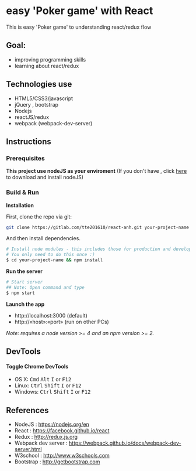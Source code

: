 # easy 'Poker game' with React
This is easy 'Poker game' to understanding react/redux flow

## Goal:
- improving programming skills
- learning about react/redux

## Technologies use

- HTML5/CSS3/javascript
- jQuery , bootstrap
- Nodejs
- reactJS/redux 
- webpack (webpack-dev-server)


## Instructions

### Prerequisites

**This project use nodeJS as your enviroment**
(If you don't have , click [here](https://nodejs.org/en/download/) to download and install nodeJS)

### Build & Run

**Installation**

First, clone the repo via git:

```bash
git clone https://gitlab.com/tte201610/react-anh.git your-project-name
```

And then install dependencies.

```bash
# Install node modules - this includes those for production and development
# You only need to do this once :)
$ cd your-project-name && npm install
```

**Run the server**

```bash
# Start server
## Note: Open command and type
$ npm start
```
**Launch the app**
- http://localhost:3000 (default) 
- http://«host»:«port» (run on other PCs)


*Note: requires a node version >= 4 and an npm version >= 2.*

## DevTools

#### Toggle Chrome DevTools

- OS X: <kbd>Cmd</kbd> <kbd>Alt</kbd> <kbd>I</kbd> or <kbd>F12</kbd>
- Linux: <kbd>Ctrl</kbd> <kbd>Shift</kbd> <kbd>I</kbd> or <kbd>F12</kbd>
- Windows: <kbd>Ctrl</kbd> <kbd>Shift</kbd> <kbd>I</kbd> or <kbd>F12</kbd>

## References 

- NodeJS : https://nodejs.org/en
- React : https://facebook.github.io/react
- Redux : http://redux.js.org
- Webpack dev server : https://webpack.github.io/docs/webpack-dev-server.html
- W3school : http://www.w3schools.com
- Bootstrap : http://getbootstrap.com